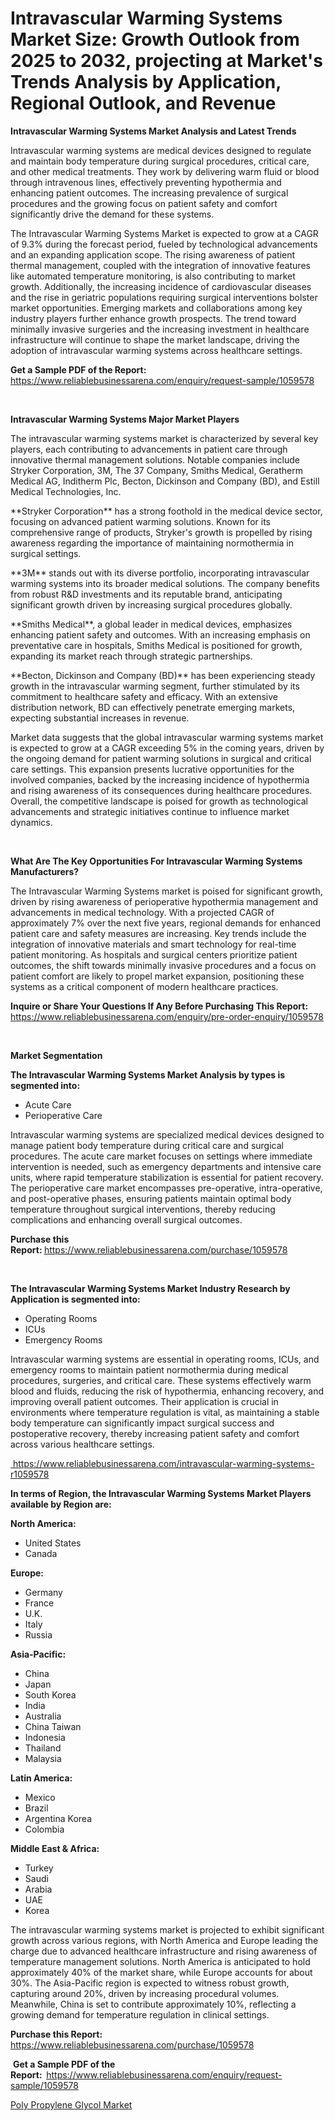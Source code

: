 <p><h1>Intravascular Warming Systems Market Size: Growth Outlook from 2025 to 2032, projecting at Market's Trends Analysis by Application, Regional Outlook, and Revenue</h1></p><p><strong>Intravascular Warming Systems Market Analysis and Latest Trends</strong></p>
<p><p>Intravascular warming systems are medical devices designed to regulate and maintain body temperature during surgical procedures, critical care, and other medical treatments. They work by delivering warm fluid or blood through intravenous lines, effectively preventing hypothermia and enhancing patient outcomes. The increasing prevalence of surgical procedures and the growing focus on patient safety and comfort significantly drive the demand for these systems.</p><p>The Intravascular Warming Systems Market is expected to grow at a CAGR of 9.3% during the forecast period, fueled by technological advancements and an expanding application scope. The rising awareness of patient thermal management, coupled with the integration of innovative features like automated temperature monitoring, is also contributing to market growth. Additionally, the increasing incidence of cardiovascular diseases and the rise in geriatric populations requiring surgical interventions bolster market opportunities. Emerging markets and collaborations among key industry players further enhance growth prospects. The trend toward minimally invasive surgeries and the increasing investment in healthcare infrastructure will continue to shape the market landscape, driving the adoption of intravascular warming systems across healthcare settings.</p></p>
<p><strong>Get a Sample PDF of the Report:&nbsp;</strong> <a href="https://www.reliablebusinessarena.com/enquiry/request-sample/1059578?utm_campaign=3195&utm_medium=2&utm_source=Github&utm_content=ia&utm_term=22032025&utm_id=intravascular-warming-systems">https://www.reliablebusinessarena.com/enquiry/request-sample/1059578</a></p>
<p>&nbsp;</p>
<p><strong>Intravascular Warming Systems Major Market Players</strong></p>
<p><p>The intravascular warming systems market is characterized by several key players, each contributing to advancements in patient care through innovative thermal management solutions. Notable companies include Stryker Corporation, 3M, The 37 Company, Smiths Medical, Geratherm Medical AG, Inditherm Plc, Becton, Dickinson and Company (BD), and Estill Medical Technologies, Inc.</p><p>**Stryker Corporation** has a strong foothold in the medical device sector, focusing on advanced patient warming solutions. Known for its comprehensive range of products, Stryker's growth is propelled by rising awareness regarding the importance of maintaining normothermia in surgical settings.</p><p>**3M** stands out with its diverse portfolio, incorporating intravascular warming systems into its broader medical solutions. The company benefits from robust R&D investments and its reputable brand, anticipating significant growth driven by increasing surgical procedures globally.</p><p>**Smiths Medical**, a global leader in medical devices, emphasizes enhancing patient safety and outcomes. With an increasing emphasis on preventative care in hospitals, Smiths Medical is positioned for growth, expanding its market reach through strategic partnerships.</p><p>**Becton, Dickinson and Company (BD)** has been experiencing steady growth in the intravascular warming segment, further stimulated by its commitment to healthcare safety and efficacy. With an extensive distribution network, BD can effectively penetrate emerging markets, expecting substantial increases in revenue.</p><p>Market data suggests that the global intravascular warming systems market is expected to grow at a CAGR exceeding 5% in the coming years, driven by the ongoing demand for patient warming solutions in surgical and critical care settings. This expansion presents lucrative opportunities for the involved companies, backed by the increasing incidence of hypothermia and rising awareness of its consequences during healthcare procedures. Overall, the competitive landscape is poised for growth as technological advancements and strategic initiatives continue to influence market dynamics.</p></p>
<p>&nbsp;</p>
<p><strong>What Are The Key Opportunities For Intravascular Warming Systems Manufacturers?</strong></p>
<p><p>The Intravascular Warming Systems market is poised for significant growth, driven by rising awareness of perioperative hypothermia management and advancements in medical technology. With a projected CAGR of approximately 7% over the next five years, regional demands for enhanced patient care and safety measures are increasing. Key trends include the integration of innovative materials and smart technology for real-time patient monitoring. As hospitals and surgical centers prioritize patient outcomes, the shift towards minimally invasive procedures and a focus on patient comfort are likely to propel market expansion, positioning these systems as a critical component of modern healthcare practices.</p></p>
<p><strong>Inquire or Share Your Questions If Any Before Purchasing This Report:</strong> <a href="https://www.reliablebusinessarena.com/enquiry/pre-order-enquiry/1059578?utm_campaign=3195&utm_medium=2&utm_source=Github&utm_content=ia&utm_term=22032025&utm_id=intravascular-warming-systems">https://www.reliablebusinessarena.com/enquiry/pre-order-enquiry/1059578</a></p>
<p>&nbsp;</p>
<p><strong>Market Segmentation</strong></p>
<p><strong>The Intravascular Warming Systems Market Analysis by types is segmented into:</strong></p>
<p><ul><li>Acute Care</li><li>Perioperative Care</li></ul></p>
<p><p>Intravascular warming systems are specialized medical devices designed to manage patient body temperature during critical care and surgical procedures. The acute care market focuses on settings where immediate intervention is needed, such as emergency departments and intensive care units, where rapid temperature stabilization is essential for patient recovery. The perioperative care market encompasses pre-operative, intra-operative, and post-operative phases, ensuring patients maintain optimal body temperature throughout surgical interventions, thereby reducing complications and enhancing overall surgical outcomes.</p></p>
<p><strong>Purchase this Report:&nbsp;</strong><a href="https://www.reliablebusinessarena.com/purchase/1059578?utm_campaign=3195&utm_medium=2&utm_source=Github&utm_content=ia&utm_term=22032025&utm_id=intravascular-warming-systems">https://www.reliablebusinessarena.com/purchase/1059578</a></p>
<p>&nbsp;</p>
<p><strong>The Intravascular Warming Systems Market Industry Research by Application is segmented into:</strong></p>
<p><ul><li>Operating Rooms</li><li>ICUs</li><li>Emergency Rooms</li></ul></p>
<p><p>Intravascular warming systems are essential in operating rooms, ICUs, and emergency rooms to maintain patient normothermia during medical procedures, surgeries, and critical care. These systems effectively warm blood and fluids, reducing the risk of hypothermia, enhancing recovery, and improving overall patient outcomes. Their application is crucial in environments where temperature regulation is vital, as maintaining a stable body temperature can significantly impact surgical success and postoperative recovery, thereby increasing patient safety and comfort across various healthcare settings.</p></p>
<p><a href="https://www.reliablebusinessarena.com/intravascular-warming-systems-r1059578?utm_campaign=3195&utm_medium=2&utm_source=Github&utm_content=ia&utm_term=22032025&utm_id=intravascular-warming-systems">&nbsp;https://www.reliablebusinessarena.com/intravascular-warming-systems-r1059578</a></p>
<p><strong>In terms of Region, the Intravascular Warming Systems Market Players available by Region are:</strong></p>
<p>
    <p> <strong> North America: </strong>
        <ul>
            <li>United States</li>
            <li>Canada</li>
        </ul>
        </p> 
    <p> <strong> Europe: </strong>
        <ul>
            <li>Germany</li>
            <li>France</li>
            <li>U.K.</li>
            <li>Italy</li>
            <li>Russia</li>
        </ul>
        </p> 
    <p> <strong> Asia-Pacific: </strong>
        <ul>
            <li>China</li>
            <li>Japan</li>
            <li>South Korea</li>
            <li>India</li>
            <li>Australia</li>
            <li>China Taiwan</li>
            <li>Indonesia</li>
            <li>Thailand</li>
            <li>Malaysia</li>
        </ul>
        </p> 
    <p> <strong> Latin America: </strong>
        <ul>
            <li>Mexico</li>
            <li>Brazil</li>
            <li>Argentina Korea</li>
            <li>Colombia</li>
        </ul>
        </p> 
    <p> <strong> Middle East & Africa: </strong>
        <ul>
            <li>Turkey</li>
            <li>Saudi</li>
            <li>Arabia</li>
            <li>UAE</li>
            <li>Korea</li>
        </ul>
    </p>
    </p>
<p><p>The intravascular warming systems market is projected to exhibit significant growth across various regions, with North America and Europe leading the charge due to advanced healthcare infrastructure and rising awareness of temperature management solutions. North America is anticipated to hold approximately 40% of the market share, while Europe accounts for about 30%. The Asia-Pacific region is expected to witness robust growth, capturing around 20%, driven by increasing procedural volumes. Meanwhile, China is set to contribute approximately 10%, reflecting a growing demand for temperature regulation in clinical settings.</p></p>
<p><strong>Purchase this Report: </strong><a href="https://www.reliablebusinessarena.com/purchase/1059578?utm_campaign=3195&utm_medium=2&utm_source=Github&utm_content=ia&utm_term=22032025&utm_id=intravascular-warming-systems">https://www.reliablebusinessarena.com/purchase/1059578</a></p>
<p>&nbsp;<strong>Get a Sample PDF of the Report:&nbsp;&nbsp;</strong><a href="https://www.reliablebusinessarena.com/enquiry/request-sample/1059578?utm_campaign=3195&utm_medium=2&utm_source=Github&utm_content=ia&utm_term=22032025&utm_id=intravascular-warming-systems">https://www.reliablebusinessarena.com/enquiry/request-sample/1059578</a></p>
<p><strong></strong></p>
<p><p><a href="https://github.com/tanckfelli84/Market-Research-Report-List-1/blob/main/poly-propylene-glycol-market.md?utm_campaign=3195&utm_medium=2&utm_source=Github&utm_content=ia&utm_term=22032025&utm_id=intravascular-warming-systems">Poly Propylene Glycol Market</a></p></p>